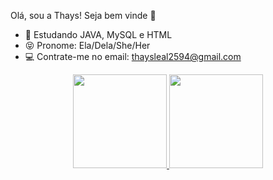 Olá, sou a Thays! Seja bem vinde 🌈

- 💜 Estudando JAVA, MySQL e HTML
- 😝 Pronome: Ela/Dela/She/Her
- 💻 Contrate-me no email: thaysleal2594@gmail.com

<div align="center">
  <a href="https://github.com/thayslimeira">
  <img height="150em" src="https://github-readme-stats.vercel.app/api?username=thayslimeira&show_icons=true&theme=dracula&include_all_commits=true&count_private=true"/>
  <img height="150em" src="https://github-readme-stats.vercel.app/api/top-langs/?username=thayslimeira&layout=compact&langs_count=7&theme=dracula"/>
</div>
